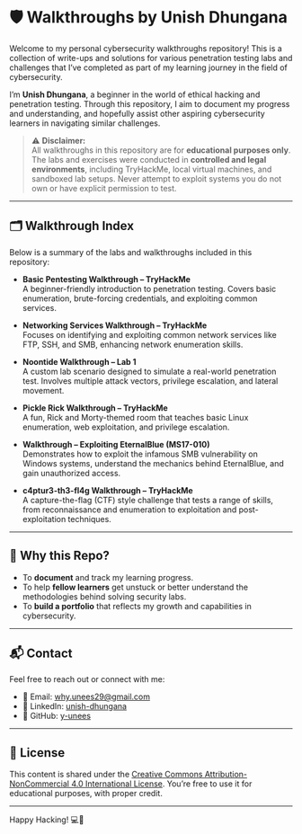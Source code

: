 # 🛡️ Walkthroughs by Unish Dhungana

Welcome to my personal cybersecurity walkthroughs repository! This is a collection of write-ups and solutions for various penetration testing labs and challenges that I’ve completed as part of my learning journey in the field of cybersecurity.

I’m **Unish Dhungana**, a beginner in the world of ethical hacking and penetration testing. Through this repository, I aim to document my progress and understanding, and hopefully assist other aspiring cybersecurity learners in navigating similar challenges.

> ⚠️ **Disclaimer:**  
> All walkthroughs in this repository are for **educational purposes only**. The labs and exercises were conducted in **controlled and legal environments**, including TryHackMe, local virtual machines, and sandboxed lab setups. Never attempt to exploit systems you do not own or have explicit permission to test.

---

## 🗂️ Walkthrough Index

Below is a summary of the labs and walkthroughs included in this repository:

- **Basic Pentesting Walkthrough – TryHackMe**  
  A beginner-friendly introduction to penetration testing. Covers basic enumeration, brute-forcing credentials, and exploiting common services.

- **Networking Services Walkthrough – TryHackMe**  
  Focuses on identifying and exploiting common network services like FTP, SSH, and SMB, enhancing network enumeration skills.

- **Noontide Walkthrough – Lab 1**  
  A custom lab scenario designed to simulate a real-world penetration test. Involves multiple attack vectors, privilege escalation, and lateral movement.

- **Pickle Rick Walkthrough – TryHackMe**  
  A fun, Rick and Morty-themed room that teaches basic Linux enumeration, web exploitation, and privilege escalation.

- **Walkthrough – Exploiting EternalBlue (MS17-010)**  
  Demonstrates how to exploit the infamous SMB vulnerability on Windows systems, understand the mechanics behind EternalBlue, and gain unauthorized access.

- **c4ptur3-th3-fl4g Walkthrough – TryHackMe**  
  A capture-the-flag (CTF) style challenge that tests a range of skills, from reconnaissance and enumeration to exploitation and post-exploitation techniques.

---

## 🧠 Why this Repo?

- To **document** and track my learning progress.
- To help **fellow learners** get unstuck or better understand the methodologies behind solving security labs.
- To **build a portfolio** that reflects my growth and capabilities in cybersecurity.

---

## 📬 Contact

Feel free to reach out or connect with me:

- 📧 Email: [why.unees29@gmail.com](mailto:why.unees29@gmail.com)
- 💼 LinkedIn: [unish-dhungana](https://www.linkedin.com/in/unish-dhungana)
- 🐙 GitHub: [y-unees](https://github.com/y-unees)

---

## 🧾 License

This content is shared under the [Creative Commons Attribution-NonCommercial 4.0 International License](https://creativecommons.org/licenses/by-nc/4.0/). You’re free to use it for educational purposes, with proper credit.

---

Happy Hacking! 💻🔐